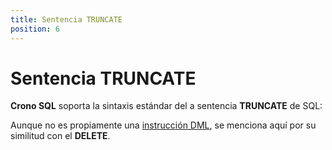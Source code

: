```yaml
---
title: Sentencia TRUNCATE
position: 6
---
```


# Sentencia TRUNCATE

**Crono SQL** soporta la sintaxis estándar del a sentencia **TRUNCATE** de SQL:

<view-sql-code fileName="Truncate1"/>

Aunque no es propiamente una [instrucción DML](http://weblogs.sqlteam.com/mladenp/archive/2007/10/03/SQL-Server-Why-is-TRUNCATE-TABLE-a-DDL-and-not.aspx), se menciona aquí por su similitud con el **DELETE**.  

















